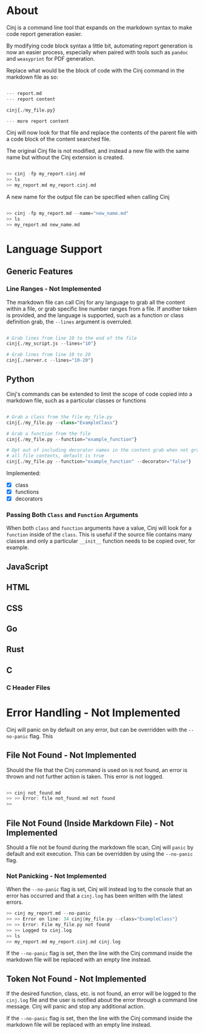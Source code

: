 
# About
Cinj is a command line tool that expands on the markdown syntax to make
code report generation easier. 

By modifying code block syntax a little bit,
automating report generation is now an easier process, especially when paired
with tools such as `pandoc` and `weasyprint` for PDF generation. 

Replace what would be the block of code with the Cinj command
in the markdown file as so:

```python

--- report.md
--- report content

cinj{./my_file.py}

--- more report content

```

Cinj will now look for that file and replace the contents of the parent file
with a code block of the content searched file.

The original Cinj file is not modified, and instead a new file with the same
name but without the Cinj extension is created.

```c

>> cinj -fp my_report.cinj.md
>> ls
>> my_report.md my_report.cinj.md

```

A new name for the output file can be specified when calling Cinj

```c

>> cinj -fp my_report.md --name="new_name.md"
>> ls
>> my_report.md new_name.md

```
# Language Support

## Generic Features

### Line Ranges - Not Implemented
The markdown file can call Cinj for any language to grab all the content within
a file, or grab specific line number ranges from a file. If another token is
provided, and the language is supported, such as a function or class definition
grab, the `--lines` argument is overruled.

```python

# Grab lines from line 10 to the end of the file 
cinj{./my_script.js --lines="10"}

# Grab lines from line 10 to 20
cinj{./server.c --lines="10-20"}

```

## Python

Cinj's commands can be extended to limit the scope of code copied into a
markdown file, such as a particular classes or functions

```python

# Grab a class from the file my_file.py
cinj{./my_file.py --class="ExampleClass"}

# Grab a function from the file
cinj{./my_file.py --function="example_function"}

# Opt out of including decorator names in the content grab when not grabbing
# all file contents, default is true
cinj{./my_file.py --function="example_function" --decorator="false"}

```

Implemented:
- [x] class
- [x] functions
- [x] decorators

### Passing Both `Class` and `Function` Arguments

When both `class` and `function` arguments have a value, Cinj will look
for a `function` inside of the `class`. 
This is useful if the source file contains many classes
and only a particular `__init__` function needs to be copied over, for example.

## JavaScript

## HTML

## CSS

## Go

## Rust

## C
### C Header Files

# Error Handling - Not Implemented

Cinj will panic on by default on any error, but can be overridden with the
`--no-panic` flag. This

## File Not Found - Not Implemented

Should the file that the Cinj command is used on is not found, an error is
thrown and not further action is taken. This error is not logged.

```c

>> cinj not_found.md
>> >> Error: file not_found.md not found
>> 

```
## File Not Found (Inside Markdown File) - Not Implemented

Should a file not be found during the markdown file scan, Cinj will `panic` by
default and exit execution. This can be overridden by using the `--no-panic`
flag.

### Not Panicking - Not Implemented

When the `--no-panic` flag is set, Cinj will instead log to the console that
an error has occurred and that a `cinj.log` has been written with the latest
errors.

```c
>> cinj my_report.md --no-panic
>> >> Error on line: 34 cinj{my_file.py --class="ExampleClass"}
>> >> Error: File my_file.py not found
>> >> Logged to cinj.log
>> ls
>> my_report.md my_report.cinj.md cinj.log
```

If the `--no-panic` flag is set, then the line with the Cinj command inside the
markdown file will be replaced with an empty line instead.
## Token Not Found - Not Implemented

If the desired function, class, etc. is not found, an error will be logged to
the `cinj.log` file and the user is notified about the error through a command
line message. Cinj will panic and stop any additional action.

If the `--no-panic` flag is set, then the line with the Cinj command inside the
markdown file will be replaced with an empty line instead.
